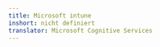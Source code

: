 ```yaml
---
title: Microsoft intune
inshort: nicht definiert
translator: Microsoft Cognitive Services
---
```





